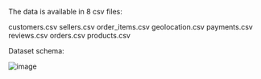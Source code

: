 The data is available in 8 csv files:

customers.csv
sellers.csv
order_items.csv
geolocation.csv
payments.csv
reviews.csv
orders.csv
products.csv


Dataset schema:

![image](https://github.com/soniyakumari09/Business-Case-Target-SQL/assets/167668255/9c6020cb-1d4a-4187-a59b-0801fa7f7f0f)


